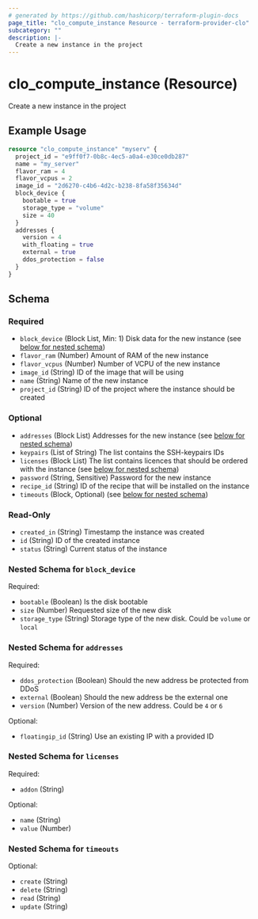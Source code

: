 ```yaml
---
# generated by https://github.com/hashicorp/terraform-plugin-docs
page_title: "clo_compute_instance Resource - terraform-provider-clo"
subcategory: ""
description: |-
  Create a new instance in the project
---
```


# clo_compute_instance (Resource)

Create a new instance in the project

## Example Usage

```terraform
resource "clo_compute_instance" "myserv" {
  project_id = "e9ff0f7-0b8c-4ec5-a0a4-e30ce0db287"
  name = "my_server"
  flavor_ram = 4
  flavor_vcpus = 2
  image_id = "2d6270-c4b6-4d2c-b238-8fa58f35634d"
  block_device {
    bootable = true
    storage_type = "volume"
    size = 40
  }
  addresses {
    version = 4
    with_floating = true
    external = true
    ddos_protection = false
  }
}
```

<!-- schema generated by tfplugindocs -->
## Schema

### Required

- `block_device` (Block List, Min: 1) Disk data for the new instance (see [below for nested schema](#nestedblock--block_device))
- `flavor_ram` (Number) Amount of RAM of the new instance
- `flavor_vcpus` (Number) Number of VCPU of the new instance
- `image_id` (String) ID of the image that will be using
- `name` (String) Name of the new instance
- `project_id` (String) ID of the project where the instance should be created

### Optional

- `addresses` (Block List) Addresses for the new instance (see [below for nested schema](#nestedblock--addresses))
- `keypairs` (List of String) The list contains the SSH-keypairs IDs
- `licenses` (Block List) The list contains licences that should be ordered with the instance (see [below for nested schema](#nestedblock--licenses))
- `password` (String, Sensitive) Password for the new instance
- `recipe_id` (String) ID of the recipe that will be installed on the instance
- `timeouts` (Block, Optional) (see [below for nested schema](#nestedblock--timeouts))

### Read-Only

- `created_in` (String) Timestamp the instance was created
- `id` (String) ID of the created instance
- `status` (String) Current status of the instance

<a id="nestedblock--block_device"></a>
### Nested Schema for `block_device`

Required:

- `bootable` (Boolean) Is the disk bootable
- `size` (Number) Requested size of the new disk
- `storage_type` (String) Storage type of the new disk. Could be `volume` or `local`


<a id="nestedblock--addresses"></a>
### Nested Schema for `addresses`

Required:

- `ddos_protection` (Boolean) Should the new address be protected from DDoS
- `external` (Boolean) Should the new address be the external one
- `version` (Number) Version of the new address. Could be `4` or `6`

Optional:

- `floatingip_id` (String) Use an existing IP with a provided ID


<a id="nestedblock--licenses"></a>
### Nested Schema for `licenses`

Required:

- `addon` (String)

Optional:

- `name` (String)
- `value` (Number)


<a id="nestedblock--timeouts"></a>
### Nested Schema for `timeouts`

Optional:

- `create` (String)
- `delete` (String)
- `read` (String)
- `update` (String)



